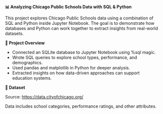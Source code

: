 **📊 Analyzing Chicago Public Schools Data with SQL & Python**

This project explores Chicago Public Schools data using a combination of SQL and Python inside Jupyter Notebook. The goal is to demonstrate how databases and Python can work together to extract insights from real-world datasets.

**🚀 Project Overview**

* Connected an SQLite database to Jupyter Notebook using %sql magic.
* Wrote SQL queries to explore school types, performance, and demographics.
* Used pandas and matplotlib in Python for deeper analysis.
* Extracted insights on how data-driven approaches can support education systems.

**📂 Dataset**

Source: https://data.cityofchicago.org/

 Data includes school categories, performance ratings, and other attributes.
